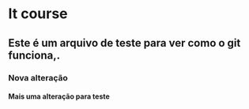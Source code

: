 # It course
## Este é um arquivo de teste para ver como o git funciona,.
### Nova alteração
#### Mais uma alteração para teste